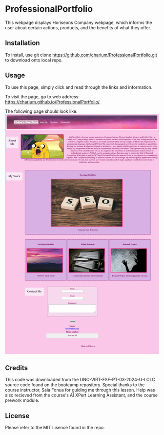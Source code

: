 # ProfessionalPortfolio

This webpage displays Horiseons Company webpage, which informs the user about certain actions, products, and the benefits of what they offer. 

## Installation

To install, use git clone https://github.com/charium/ProfessionalPortfolio.git to download onto local repo. 

## Usage

To use this page, simply click and read through the links and information.

To visit the page, go to web address: https://charium.github.io/ProfessionalPortfolio/. 

The following page should look like: 
![Initial Web Page Deployement Cover Image.](./Assets/WebSS.png)

## Credits

This code was downloaded from the UNC-VIRT-FSF-PT-03-2024-U-LOLC source code found on the bootcamp repository. Special thanks to the course instructor, Saia Fonua for guiding me through this lesson. Help was also recieved from the course's AI XPert Learning Assistant, and the course prework module. 

## License

Please refer to the MIT Lisence found in the repo.
